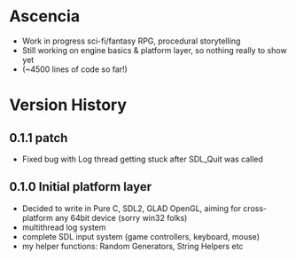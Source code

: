 # Ascencia
- Work in progress sci-fi/fantasy RPG, procedural storytelling
- Still working on engine basics & platform layer, so nothing really to show yet
- (~4500 lines of code so far!)

# Version History

## 0.1.1 patch
- Fixed bug with Log thread getting stuck after SDL_Quit was called

## 0.1.0 Initial platform layer
- Decided to write in Pure C, SDL2, GLAD OpenGL, aiming for cross-platform any 64bit device (sorry win32 folks)
- multithread log system
- complete SDL input system (game controllers, keyboard, mouse)
- my helper functions: Random Generators, String Helpers etc